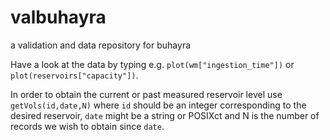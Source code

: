 # valbuhayra
a validation and data repository for buhayra

Have a look at the data by typing e.g. `plot(wm["ingestion_time"])` or `plot(reservoirs["capacity"])`.

In order to obtain the current or past measured reservoir level use `getVols(id,date,N)` where `id` should be an integer corresponding to the desired reservoir, `date` might be a string or POSIXct and N is the number of records we wish to obtain since `date`.
